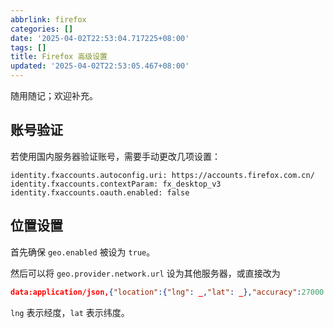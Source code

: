 ```yaml
---
abbrlink: firefox
categories: []
date: '2025-04-02T22:53:04.717225+08:00'
tags: []
title: Firefox 高级设置
updated: '2025-04-02T22:53:05.467+08:00'
---
```

随用随记；欢迎补充。

## 账号验证

若使用国内服务器验证账号，需要手动更改几项设置：

```
identity.fxaccounts.autoconfig.uri: https://accounts.firefox.com.cn/
identity.fxaccounts.contextParam: fx_desktop_v3
identity.fxaccounts.oauth.enabled: false
```

## 位置设置

首先确保 `geo.enabled` 被设为 `true`。

然后可以将 `geo.provider.network.url` 设为其他服务器，或直接改为

```json
data:application/json,{"location":{"lng": _,"lat": _},"accuracy":27000.0}
```

`lng` 表示经度，`lat` 表示纬度。

